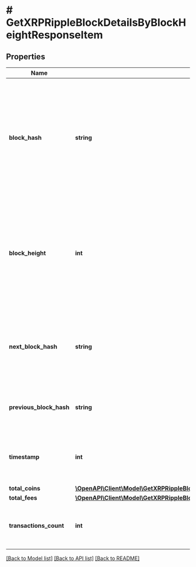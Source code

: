# # GetXRPRippleBlockDetailsByBlockHeightResponseItem

## Properties

Name | Type | Description | Notes
------------ | ------------- | ------------- | -------------
**block_hash** | **string** | Represents the hash of the block, which is its unique identifier. It represents a cryptographic digital fingerprint made by hashing the block header twice through the SHA256 algorithm. |
**block_height** | **int** | Represents the number of blocks in the blockchain preceding this specific block. Block numbers have no gaps. A blockchain usually starts with block 0 called the \&quot;Genesis block\&quot;. |
**next_block_hash** | **string** | Represents the hash of the next block. When this is the last block of the blockchain this value will be an empty string. |
**previous_block_hash** | **string** | Represents the hash of the previous block, also known as the parent block. |
**timestamp** | **int** | Defines the exact date/time when this block was mined in Unix Timestamp. |
**total_coins** | [**\OpenAPI\Client\Model\GetXRPRippleBlockDetailsByBlockHeightResponseItemTotalCoins**](GetXRPRippleBlockDetailsByBlockHeightResponseItemTotalCoins.md) |  |
**total_fees** | [**\OpenAPI\Client\Model\GetXRPRippleBlockDetailsByBlockHeightResponseItemTotalFees**](GetXRPRippleBlockDetailsByBlockHeightResponseItemTotalFees.md) |  |
**transactions_count** | **int** | Represents the total number of all transactions as part of this block. |

[[Back to Model list]](../../README.md#models) [[Back to API list]](../../README.md#endpoints) [[Back to README]](../../README.md)
